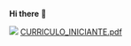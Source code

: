 **Hi there** 👋

![](https://media1.tenor.com/m/1ZMQ6_PMf9MAAAAd/raccoon-rave.gif)
[CURRICULO_INICIANTE.pdf](https://github.com/Edson-001/Edson-001/files/15294074/CURRICULO_INICIANTE.pdf)
